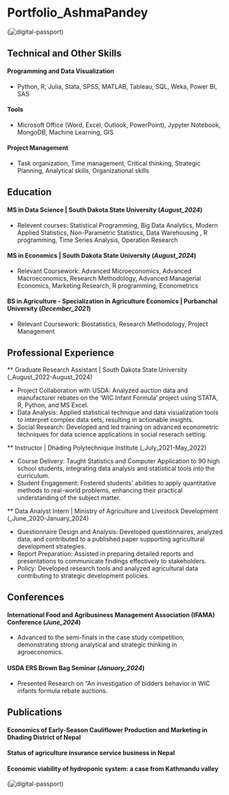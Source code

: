 # Portfolio_AshmaPandey
(![digital-passport](https://github.com/user-attachments/assets/488480d3-6287-4ac3-a0c6-65cc3a52f9f3)) 

## Technical and Other Skills 
#### Programming and Data Visualization
- Python, R, Julia, Stata, SPSS, MATLAB, Tableau, SQL, Weka, Power BI, SAS

#### Tools
- Microsoft Office (Word, Excel, Outlook, PowerPoint), Jypyter Notebook, MongoDB, Machine Learning, GIS

#### Project Management
- Task organization, Time management, Critical thinking, Strategic Planning, Analytical skills, Organizational skills

## Education
#### MS in Data Science | South Dakota State University (_August_2024_)
- Relevent courses: Statistical Programming, Big Data Analytics, Modern Applied Statistics, Non-Parametric Statistics, Data Warehousing , R programming, Time Series Analysis, Operation Research

#### MS in Economics | South Dakota State University (_August_2024_)
- Relevant Coursework: Advanced Microeconomics, Advanced Macroeconomics, Research Methodology, Advanced Managerial Economics, Marketing Research, R programming, Econometrics

#### BS in Agriculture - Specialization in Agriculture Economics | Purbanchal University (_December_2021_)
- Relevant Coursework: Biostatistics, Research Methodology, Project Management

## Professional Experience
** Graduate Research Assistant | South Dakota State University (_August_2022-August_2024)
- Project Collaboration with USDA: Analyzed auction data and manufacturer rebates on the ‘WIC Infant Formula’ project using STATA, R, Python, and MS Excel.
- Data Analysis: Applied statistical technique and data visualization tools to interpret complex data sets, resulting in actionable insights.
- Social Research: Developed and led training on advanced econometric techniques for data science applications in social reserach setting.

** Instructor | Dhading Polytechnique Institute (_July_2021-May_2022)
- Course Delivery: Taught Statistics and Computer Application to 90 high school students, integrating data analysis and statistical tools into the curriculum.
- Student Engagement: Fostered students' abilities to apply quantitative methods to real-world problems, enhancing their practical understanding of the subject matter.

** Data Analyst Intern | Ministry of Agriculture and Livestock Development (_June_2020-January_2024)
- Questionnaire Design and Analysis: Developed questionnaires, analyzed data, and contributed to a published paper supporting agricultural development strategies.
- Report Preparation: Assisted in preparing detailed reports and presentations to communicate findings effectively to stakeholders.
- Policy: Developed research tools and analyzed agricultural data contributing to strategic development policies.

## Conferences
#### International Food and Agribusiness Management Association (IFAMA) Conference (_June_2024_)
- Advanced to the semi-finals in the case study competition, demonstrating strong analytical and strategic thinking in agroeconomics.

#### USDA ERS Brown Bag Seminar (_January_2024_)
- Presented Research on “An investigation of bidders behavior in WIC infants formula rebate auctions.

## Publications
#### Economics of Early-Season Cauliflower Production and Marketing in Dhading District of Nepal
#### Status of agriculture insurance service business in Nepal
#### Economic viability of hydroponic system: a case from Kathmandu valley 

(![digital-passport](https://github.com/user-attachments/assets/488480d3-6287-4ac3-a0c6-65cc3a52f9f3)) 

